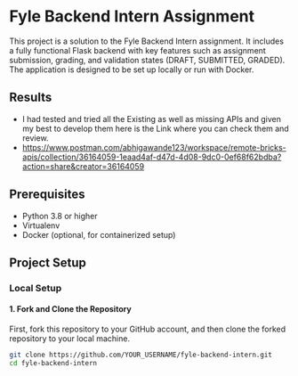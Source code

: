 # Fyle Backend Intern Assignment

This project is a solution to the Fyle Backend Intern assignment. It includes a fully functional Flask backend with key features such as assignment submission, grading, and validation states (DRAFT, SUBMITTED, GRADED). The application is designed to be set up locally or run with Docker.

## Results
- I had tested and tried all the Existing as well as missing APIs and given my best to develop them here is the Link where you can check them and review.
- https://www.postman.com/abhigawande123/workspace/remote-bricks-apis/collection/36164059-1eaad4af-d47d-4d08-9dc0-0ef68f62bdba?action=share&creator=36164059 

## Prerequisites

- Python 3.8 or higher
- Virtualenv
- Docker (optional, for containerized setup)

## Project Setup

### Local Setup

#### 1. Fork and Clone the Repository

First, fork this repository to your GitHub account, and then clone the forked repository to your local machine.

```bash
git clone https://github.com/YOUR_USERNAME/fyle-backend-intern.git
cd fyle-backend-intern
